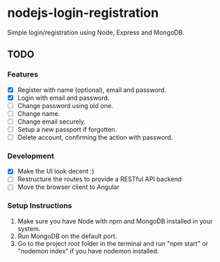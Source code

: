 # nodejs-login-registration
Simple login/registration using Node, Express and MongoDB.

## TODO
### Features
- [x] Register with name (optional), email and password.
- [x] Login with email and password.
- [ ] Change password using old one.
- [ ] Change name.
- [ ] Change email securely.
- [ ] Setup a new passport if forgotten.
- [ ] Delete account, confirming the action with password.

### Development
- [x] Make the UI look decent :)
- [ ] Restructure the routes to provide a RESTful API backend
- [ ] Move the browser client to Angular

### Setup Instructions
1. Make sure you have Node with npm and MongoDB installed in your system.
2. Run MongoDB on the default port.
3. Go to the project root folder in the terminal and run "npm start" or "nodemon index" if you have nodemon installed.

